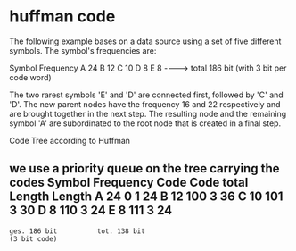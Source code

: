 # huffman code
The following example bases on a data source using a set of five different symbols. The symbol's frequencies are:

Symbol  Frequency
   A       24
   B       12
   C       10
   D        8
   E        8
          ----> total 186 bit
         (with 3 bit per code word)


The two rarest symbols 'E' and 'D' are connected first, followed by 'C' and 'D'. The new parent nodes have the frequency 16 and 22 respectively and are brought together in the next step. The resulting node and the remaining symbol 'A' are subordinated to the root node that is created in a final step.

Code Tree according to Huffman

we use a priority queue on the tree carrying the codes 
Symbol Frequency  Code  Code   total
                       Length  Length
   A      24      0      1      24
   B      12      100    3      36
   C      10      101    3      30
   D       8      110    3      24
   E       8      111    3      24
---------------------------------------
    ges. 186 bit          tot. 138 bit
    (3 bit code)

